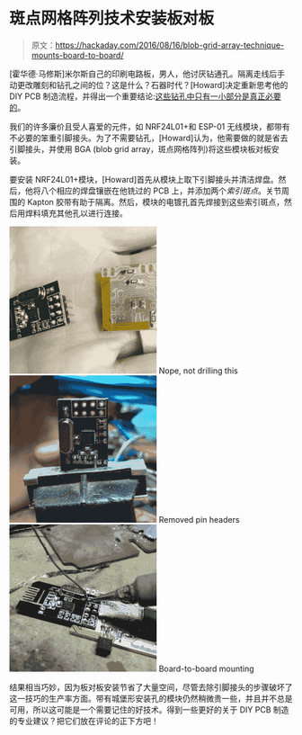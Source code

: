 # 斑点网格阵列技术安装板对板

> 原文：<https://hackaday.com/2016/08/16/blob-grid-array-technique-mounts-board-to-board/>

[霍华德·马修斯]米尔斯自己的印刷电路板，男人，他讨厌钻通孔。隔离走线后手动更改雕刻和钻孔之间的位？这是什么？石器时代？[Howard]决定重新思考他的 DIY PCB 制造流程，并得出一个重要结论:[这些钻孔中只有一小部分是真正必要的](http://howiem.com/wordpress/index.php/2016/08/05/quick-hacker-tip-diy-pseudo-bga/)。

我们的许多廉价且受人喜爱的元件，如 NRF24L01+和 ESP-01 无线模块，都带有不必要的笨重引脚接头。为了不需要钻孔，[Howard]认为，他需要做的就是省去引脚接头，并使用 BGA (blob grid array，斑点网格阵列)将这些模块板对板安装。

要安装 NRF24L01+模块，[Howard]首先从模块上取下引脚接头并清洁焊盘。然后，他将八个相应的焊盘镶嵌在他铣过的 PCB 上，并添加两个*索引斑点*。关节周围的 Kapton 胶带有助于隔离。然后，模块的电镀孔首先焊接到这些索引斑点，然后用焊料填充其他孔以进行连接。

 [![Nope, not drilling this](img/bfa32568b3bc2917c819069616cb8845.png "h_solar_monitor_b-5")](https://hackaday.com/2016/08/16/blob-grid-array-technique-mounts-board-to-board/h_solar_monitor_b-5/) Nope, not drilling this [![Removed pin headers](img/7302f87ddf4d9de850ce9e451e151e70.png "h_solar_monitor_b-7")](https://hackaday.com/2016/08/16/blob-grid-array-technique-mounts-board-to-board/h_solar_monitor_b-7/) Removed pin headers [![Board-to-board mounting](img/770b6abbffac58a519504a97e0a6c4a6.png "wireless-128")](https://hackaday.com/2016/08/16/blob-grid-array-technique-mounts-board-to-board/wireless-128/) Board-to-board mounting

结果相当巧妙，因为板对板安装节省了大量空间，尽管去除引脚接头的步骤破坏了这一技巧的生产率方面。带有城堡形安装孔的模块仍然稍微贵一些，并且并不总是可用，所以这可能是一个需要记住的好技术。得到一些更好的关于 DIY PCB 制造的专业建议？把它们放在评论的正下方吧！